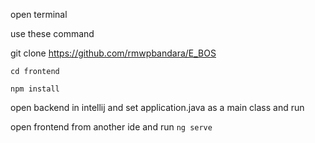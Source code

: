 open terminal

use these command

git clone https://github.com/rmwpbandara/E_BOS

<code>cd frontend</code>

<code>npm install</code>

open backend in intellij and set application.java as a main class and run

open frontend from another ide and run <code>ng serve</code>


